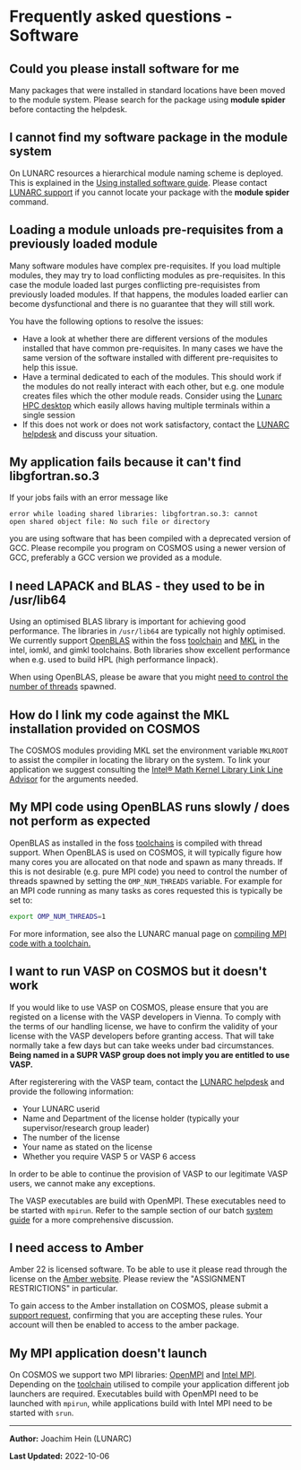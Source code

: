 # Frequently asked questions - Software

## Could you please install software for me

Many packages that were installed in standard locations have been moved to the module system.  Please search for the package using **module spider** before contacting the helpdesk.

## I cannot find my software package in the module system

On LUNARC resources a hierarchical module naming scheme is deployed.  This is explained in the [Using installed software guide](/../manual/manual_modules/).  Please contact [LUNARC support](/../about/contact/) if you cannot locate your package with the **module spider** command.

## Loading a module unloads pre-requisites from a previously loaded module

Many software modules have complex pre-requisites. If you load multiple modules, they may try to load conflicting modules as pre-requisites.  In this case the module loaded last purges conflicting pre-requisistes from previously loaded modules.  If that happens, the modules loaded earlier can become dysfunctional and there is no guarantee that they will still work.

You have the following options to resolve the issues:

 * Have a look at whether there are different versions of the modules installed that have common pre-requisites.  In many cases we have the same version of the software installed with different pre-requisites to help this issue.
 * Have a terminal dedicated to each of the modules.  This should work if the modules do not really interact with each other, but e.g. one module creates files which the other module reads.  Consider using the [Lunarc HPC desktop](https://lunarc-documentation.readthedocs.io/en/latest/using_hpc_desktop/) which easily allows having multiple terminals within a single session
 * If this does not work or does not work satisfactory, contact the [LUNARC helpdesk](http://www.lunarc.lu.se/support/support_form) and discuss your situation.

 
## My application fails because it can't find libgfortran.so.3
If your jobs fails with an error message like

```
error while loading shared libraries: libgfortran.so.3: cannot
open shared object file: No such file or directory
```
you are using software that has been compiled with a deprecated version of GCC.  Please recompile you program on COSMOS using a newer version of GCC, preferably a GCC version we provided as a module.

## I need LAPACK and BLAS - they used to be in /usr/lib64

Using an optimised BLAS library is important for achieving good performance.  The libraries in `/usr/lib64` are typically not highly optimised.  We currently support [OpenBLAS](https://www.openblas.net/) within the foss [toolchain](https://lunarc-documentation.readthedocs.io/en/latest/manual/manual_modules_toolchains/) and [MKL](https://software.intel.com/en-us/intel-mkl) in the intel, iomkl, and gimkl toolchains.  Both libraries show excellent performance when e.g. used to build HPL (high performance linpack).

When using OpenBLAS, please be aware that you might [need to control the number of threads](#my-mpi-code-using-openblas-does-not-perform) spawned.


## How do I link my code against the MKL installation provided on COSMOS

The COSMOS modules providing MKL set the environment variable `MKLROOT` to assist the compiler in locating the library on the system.  To link your application we suggest consulting the [Intel® Math Kernel Library Link Line Advisor](https://software.intel.com/en-us/articles/intel-mkl-link-line-advisor) for the arguments needed. 


## My MPI code using OpenBLAS runs slowly / does not perform as expected

OpenBLAS as installed in the foss [toolchains](https://lunarc-documentation.readthedocs.io/en/latest/manual/manual_modules_toolchains/#currently-provided-toolchains) is compiled with thread support.  When OpenBLAS is used on COSMOS, it will typically figure how many cores you are allocated on that node and spawn as many threads.  If this is not desirable (e.g. pure MPI code) you need to control the number of threads spawned by setting the `OMP_NUM_THREADS` variable.  For example for an MPI code running as many tasks as cores requested this is typically be set to:
```bash
export OMP_NUM_THREADS=1
```

For more information, see also the LUNARC manual page on [compiling MPI code with a toolchain.](https://lunarc-documentation.readthedocs.io/en/latest/manual/manual_modules_toolchains/#compiling-mpi-code-using-a-toolchain)

## I want to run VASP on COSMOS but it doesn't work

If you would like to use VASP on COSMOS, please ensure that you are registed on a license with the VASP developers in Vienna. To comply with the terms of our handling license, we have to confirm the validity of your license with the VASP developers before granting access. That will take normally take a few days but can take weeks under bad circumstances. **Being named in a SUPR VASP group does not imply you are entitled to use VASP.**

After registerering with the VASP team, contact the [LUNARC helpdesk](http://www.lunarc.lu.se/support/support_form) and provide the following information:

* Your LUNARC userid
* Name and Department of the license holder (typically your supervisor/research group leader)
* The number of the license
* Your name as stated on the license
* Whether you require VASP 5 or VASP 6 access

In order to be able to continue the provision of VASP to our legitimate VASP users, we cannot make any exceptions. 


The VASP executables are build with OpenMPI.   These executables need to be started with `mpirun`.  Refer to the sample section of our batch [system guide](../example_job_scripts/manual_example_mpi_48_tasks/) for a more comprehensive discussion.

## I need access to Amber

Amber 22 is licensed software. To be able to use it please read through the
license on the [Amber website](https://ambermd.org/GetAmber.php#amber). Please review the
"ASSIGNMENT RESTRICTIONS" in particular.

To gain access to the Amber installation on COSMOS, please submit a [support request](https://www.lunarc.lu.se/getting-help/), confirming that you are accepting these rules.  Your account will then be enabled to access to the amber package.

## My MPI application doesn't launch

On COSMOS we support two MPI libraries: [OpenMPI](https://www.open-mpi.org/) and [Intel MPI](https://software.intel.com/en-us/intel-mpi-library).  Depending on the [toolchain](https://lunarc-documentation.readthedocs.io/en/latest/manual/manual_modules_toolchains/#currently-provided-toolchains) utilised to compile your application different job launchers are required.  Executables build with OpenMPI need to be launched with `mpirun`, while applications build with Intel MPI need to be started with `srun`.  


---

**Author:**
Joachim Hein (LUNARC)

**Last Updated:**
2022-10-06
